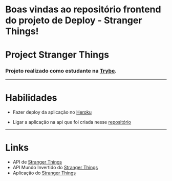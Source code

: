 # Boas vindas ao repositório frontend do projeto de Deploy - Stranger Things!

# Project Stranger Things
### Projeto realizado como estudante na [Trybe](https://www.betrybe.com/).

---


# Habilidades

- Fazer deploy da aplicação no [Heroku](https://dashboard.heroku.com/) 

- Ligar a aplicação na api que foi criada nesse [repositório](https://github.com/AiramToscano/Stranger-things--Backend) 

--- 

# Links

- API de [Stranger Things](https://airamtoscano-up.herokuapp.com) 
- API Mundo Invertido do [Stranger Things](https://airamtoscano-dw.herokuapp.com/)
- Aplicação do [Stranger Things](https://airamtoscano-pd.herokuapp.com/)

